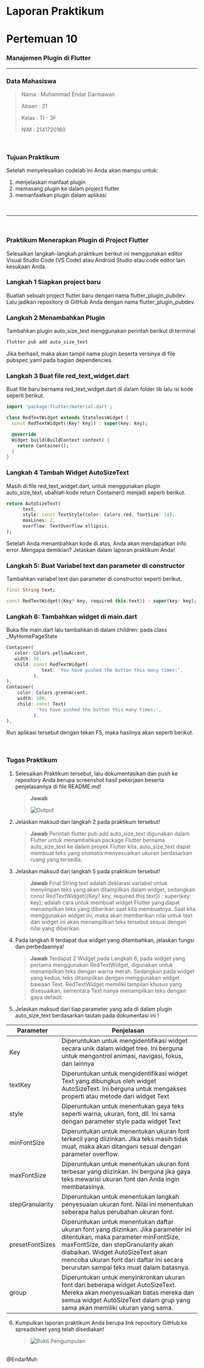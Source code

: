 # **Laporan Praktikum**
# **Pertemuan 10**
### **Manajemen Plugin di Flutter**
------


### **Data Mahasiswa**


><p>Nama : Muhammad Endar Darmawan<p>
>Absen : 21<p>
>Kelas : TI - 3F<p>
>NIM : 2141720160<p>


<br>

### **Tujuan Praktikum**
Setelah menyelesaikan codelab ini Anda akan mampu untuk:

1. menjelaskan manfaat plugin
2. memasang plugin ke dalam project flutter
3. memanfaatkan plugin dalam aplikasi


<br>

---------
<br>

### **Praktikum Menerapkan Plugin di Project Flutter**
Selesaikan langkah-langkah praktikum berikut ini menggunakan editor Visual Studio Code (VS Code) atau Android Studio atau code editor lain kesukaan Anda.

### **Langkah 1 Siapkan project baru**
Buatlah sebuah project flutter baru dengan nama flutter_plugin_pubdev. Lalu jadikan repository di GitHub Anda dengan nama flutter_plugin_pubdev.<p>

### **Langkah 2 Menambahkan Plugin**
Tambahkan plugin auto_size_text menggunakan perintah berikut di terminal

```dart
flutter pub add auto_size_text
```

Jika berhasil, maka akan tampil nama plugin beserta versinya di file pubspec.yaml pada bagian dependencies.

### **Langkah 3 Buat file red_text_widget.dart**
Buat file baru bernama red_text_widget.dart di dalam folder lib lalu isi kode seperti berikut.

```dart
import 'package:flutter/material.dart';

class RedTextWidget extends StatelessWidget {
  const RedTextWidget({Key? key}) : super(key: key);

  @override
  Widget build(BuildContext context) {
    return Container();
  }
}
```

### **Langkah 4 Tambah Widget AutoSizeText**
Masih di file red_text_widget.dart, untuk menggunakan plugin auto_size_text, ubahlah kode return Container() menjadi seperti berikut.

```dart
return AutoSizeText(
      text,
      style: const TextStyle(color: Colors.red, fontSize: 14),
      maxLines: 2,
      overflow: TextOverflow.ellipsis,
);
```

Setelah Anda menambahkan kode di atas, Anda akan mendapatkan info error. Mengapa demikian? Jelaskan dalam laporan praktikum Anda!

### **Langkah 5: Buat Variabel text dan parameter di constructor**
Tambahkan variabel text dan parameter di constructor seperti berikut.

```dart
final String text;

const RedTextWidget({Key? key, required this.text}) : super(key: key);
```

### **Langkah 6: Tambahkan widget di main.dart**
Buka file main.dart lalu tambahkan di dalam children: pada class _MyHomePageState

```dart
Container(
   color: Colors.yellowAccent,
   width: 50,
   child: const RedTextWidget(
             text: 'You have pushed the button this many times:',
          ),
),
Container(
    color: Colors.greenAccent,
    width: 100,
    child: const Text(
           'You have pushed the button this many times:',
          ),
),
```
Run aplikasi tersebut dengan tekan F5, maka hasilnya akan seperti berikut.<p>

<br>

### **Tugas Praktikum**
1. Selesaikan Praktikum tersebut, lalu dokumentasikan dan push ke repository Anda berupa screenshot hasil pekerjaan beserta penjelasannya di file README.md!<p>

    >**Jawab**<p>
    >![Output](img/output.jpg)

2. Jelaskan maksud dari langkah 2 pada praktikum tersebut!<p>

    >**Jawab**
    >Perintah flutter pub add auto_size_text digunakan dalam Flutter untuk menambahkan package Flutter bernama auto_size_text ke dalam proyek Flutter kita. auto_size_text dapat membuat teks yang otomatis menyesuaikan ukuran berdasarkan ruang yang tersedia.

3. Jelaskan maksud dari langkah 5 pada praktikum tersebut!

    >**Jawab**
    >Final String text adalah deklarasi variabel untuk menyimpan teks yang akan ditampilkan dalam widget, sedangkan const RedTextWidget({Key? key, required this.text}) : super(key: key); adalah cara untuk membuat widget Flutter yang dapat menampilkan teks yang diberikan saat kita membuatnya. Saat kita menggunakan widget ini, maka akan memberikan nilai untuk text dan widget ini akan menampilkan teks tersebut sesuai dengan nilai yang  diberikan.


4. Pada langkah 6 terdapat dua widget yang ditambahkan, jelaskan fungsi dan perbedaannya!

    >**Jawab**
    >Terdapat 2 Widget pada Langkah 6, pada widget yang pertama menggunakan RedTextWidget, digunakan untuk menampilkan teks dengan warna merah. Sedangkan pada widget yang kedua, teks ditampilkan dengan menggunakan widget bawaan Text. RedTextWidget memiliki tampilan khusus yang disesuaikan, sementara Text hanya menampilkan teks dengan gaya default.

5. Jelaskan maksud dari tiap parameter yang ada di dalam plugin auto_size_text berdasarkan tautan pada dokumentasi ini !

|Parameter          |Penjelasan                
|-------------------|-------------------------------
|Key                |Diperuntukan untuk mengidentifikasi widget secara unik dalam widget tree. Ini berguna untuk mengontrol animasi, navigasi, fokus, dan lainnya
|textKey            |Diperuntukan untuk mengidentifikasi widget Text yang dibungkus oleh widget AutoSizeText. Ini berguna untuk mengakses properti atau metode dari widget Text
|style              |Diperuntukan untuk menentukan gaya teks seperti warna, ukuran, font, dll. Ini sama dengan parameter style pada widget Text
|minFontSize        |Diperuntukan untuk menentukan ukuran font terkecil yang diizinkan. Jika teks masih tidak muat, maka akan ditangani sesuai dengan parameter overflow.
|maxFontSize        |Diperuntukan untuk menentukan ukuran font terbesar yang diizinkan. Ini berguna jika gaya teks mewarisi ukuran font dan Anda ingin membatasinya.
|stepGranularity    |Diperuntukan untuk menentukan langkah penyesuaian ukuran font. Nilai ini menentukan seberapa halus perubahan ukuran font.
|presetFontSizes    |Diperuntukan untuk menentukan daftar ukuran font yang diizinkan. Jika parameter ini ditentukan, maka parameter minFontSize, maxFontSize, dan stepGranularity akan diabaikan. Widget AutoSizeText akan mencoba ukuran font dari daftar ini secara berurutan sampai teks muat dalam batasnya.
|group              |Diperuntukan untuk menyinkronkan ukuran font dari beberapa widget AutoSizeText. Mereka akan menyesuaikan batas mereka dan semua widget AutoSizeText dalam grup yang sama akan memiliki ukuran yang sama.

6. Kumpulkan laporan praktikum Anda berupa link repository GitHub ke spreadsheet yang telah disediakan!

    >![Bukti Pengumpulan](img/4.png)

<br>
@EndarMuh